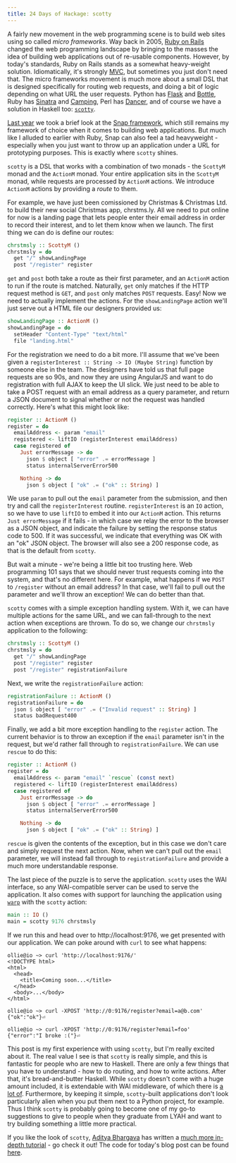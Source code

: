 ```yaml
---
title: 24 Days of Hackage: scotty
---
```


A fairly new movement in the web programming scene is to build web sites using
so called *micro frameworks*. Way back in 2005,
[Ruby on Rails](http://rubyonrails.org) changed the web programming landscape by
bringing to the masses the idea of building web applications out of re-usable
components. However, by today's standards, Ruby on Rails stands as a somewhat
heavy-weight solution. Idiomatically, it's strongly
[MVC](http://en.wikipedia.org/wiki/Model%E2%80%93view%E2%80%93controller), but
sometimes you just don't need that. The micro frameworks movement is much more
about a small DSL that is designed specifically for routing web requests, and
doing a bit of logic depending on what URL the user requests. Python has
[Flask](http://flask.pocoo.org/) and [Bottle](http://bottlepy.org/docs/dev/),
Ruby has [Sinatra](http://www.sinatrarb.com/) and [Camping](http://camping.io/),
Perl has [Dancer](http://www.perldancer.org/), and of course we have a solution
in Haskell too: [`scotty`](http://hackage.haskell.org/package/scotty).

[Last year](/posts/2012-12-19-24-days-of-hackage-snap.html) we took a brief look
at the [Snap framework](http://snapframework.com), which still remains my framework
of choice when it comes to building web applications. But much like I alluded to
earlier with Ruby, Snap can also feel a tad heavyweight - especially when you
just want to throw up an application under a URL for prototyping purposes. This
is exactly where `scotty` shines.

`scotty` is a DSL that works with a combination of two monads - the `ScottyM`
monad and the `ActionM` monad. Your entire application sits in the `ScottyM`
monad, while requests are processed by `ActionM` actions. We introduce `ActionM`
actions by providing a *route* to them.

For example, we have just been comissioned by Christmas & Christmas
Ltd. to build their new social Christmas app, chrstms.ly. All we need to put
online for now is a landing page that lets people enter their email address in
order to record their interest, and to let them know when we launch. The first thing
we can do is define our routes:

```haskell
chrstmsly :: ScottyM ()
chrstmsly = do
  get "/" showLandingPage
  post "/register" register
```

`get` and `post` both take a route as their first parameter, and an `ActionM`
action to run if the route is matched. Naturally, `get` only matches if the HTTP
request method is `GET`, and `post` only matches `POST` requests. Easy! Now we
need to actually implement the actions. For the `showLandingPage` action we'll
just serve out a HTML file our designers provided us:

```haskell
showLandingPage :: ActionM ()
showLandingPage = do
  setHeader "Content-Type" "text/html"
  file "landing.html"
```

For the registration we need to do a bit more. I'll assume that we've been given
a `registerInterest :: String -> IO (Maybe String)` function by someone else in the
team. The designers have told us that full page requests are so 90s, and now
they are using AngularJS and want to do registration with full AJAX to keep the
UI slick. We just need to be able to take a POST request with an email address
as a query parameter, and return a JSON document to signal whether or not the
request was handled correctly. Here's what this might look like:

```haskell
register :: ActionM ()
register = do
  emailAddress <- param "email"
  registered <- liftIO (registerInterest emailAddress)
  case registered of
    Just errorMessage -> do
      json $ object [ "error" .= errorMessage ]
      status internalServerError500

    Nothing -> do
      json $ object [ "ok" .= ("ok" :: String) ]
```

We use `param` to pull out the `email` parameter from the submission, and then
try and call the `registerInterest` routine. `registerInterest` is an `IO`
action, so we have to use `liftIO` to embed it into our `ActionM` action. This
returns `Just errorMessage` if it fails - in which case we relay the error to
the browser as a JSON object, and indicate the failure by setting the response
status code to 500. If it was successful, we indicate that everything was OK
with an "ok" JSON object. The browser will also see a 200 response code, as that
is the default from `scotty`.

But wait a minute - we're being a little bit too trusting here. Web programming
101 says that we should never trust requests coming into the system, and that's
no different here. For example, what happens if we `POST` to `/register` without
an email address? In that case, we'll fail to pull out the parameter and
we'll throw an exception! We can do better than that.

`scotty` comes with a simple exception handling system. With it, we can have
multiple actions for the same URL, and we can fall-through to the next action
when exceptions are thrown. To do so, we change our `chrstmsly` application to
the following:

```haskell
chrstmsly :: ScottyM ()
chrstmsly = do
  get "/" showLandingPage
  post "/register" register
  post "/register" registrationFailure
```

Next, we write the `registrationFailure` action:

```haskell
registrationFailure :: ActionM ()
registrationFailure = do
  json $ object [ "error" .= ("Invalid request" :: String) ]
  status badRequest400
```

Finally, we add a bit more exception handling to the `register` action. The
current behavior is to throw an exception if the `email` parameter isn't in the
request, but we'd rather fall through to `registrationFailure`. We can use
`rescue` to do this:


```haskell
register :: ActionM ()
register = do
  emailAddress <- param "email" `rescue` (const next)
  registered <- liftIO (registerInterest emailAddress)
  case registered of
    Just errorMessage -> do
      json $ object [ "error" .= errorMessage ]
      status internalServerError500

    Nothing -> do
      json $ object [ "ok" .= ("ok" :: String) ]
```

`rescue` is given the contents of the exception, but in this case we don't care
and simply request the next action. Now, when we can't pull out the `email`
parameter, we will instead fall through to `registrationFailure` and provide a
much more understandable response.

The last piece of the puzzle is to serve the application. `scotty` uses the WAI
interface, so any WAI-compatible server can be used to serve the
application. It also comes with support for launching the application using
[`warp`](http://hackage.haskell.org/package/warp) with the `scotty` action:

```haskell
main :: IO ()
main = scotty 9176 chrstmsly
```

If we run this and head over to http://localhost:9176, we get presented with our
application. We can poke around with `curl` to see what happens:

```
ollie@io ~> curl 'http://localhost:9176/'
<!DOCTYPE html>
<html>
  <head>
    <title>Coming soon...</title>
  </head>
  <body>...</body>
</html>

ollie@io ~> curl -XPOST 'http://0:9176/register?email=a@b.com'
{"ok":"ok"}⏎

ollie@io ~> curl -XPOST 'http://0:9176/register?email=foo'
{"error":"I broke :("}⏎
```

This post is my first experience with using `scotty`, but I'm really excited
about it. The real value I see is that `scotty` is really simple, and this is
fantastic for people who are new to Haskell. There are only a few things that
you have to understand - how to do routing, and how to write actions. After
that, it's bread-and-butter Haskell. While `scotty` doesn't come with a huge
amount included, it is extendable with WAI middleware, of which there is
[a lot of](http://hackage.haskell.org/packages/search?terms=wai). Furthermore,
by keeping it simple, `scotty`-built applications don't look particularly
alien when you put them next to a Python project, for example. Thus I think
`scotty` is probably going to become one of my go-to suggestions to give to
people when they graduate from LYAH and want to try building something a little
more practical.

If you like the look of `scotty`, [Aditya Bhargava](http://adit.io) has written
a
[much more in-depth tutorial](http://adit.io/posts/2013-04-15-making-a-website-with-haskell.html) -
go check it out! The code for today's blog post can be found
[here](https://github.com/ocharles/blog/blob/master/code/2013-12-05-scotty.hs).
